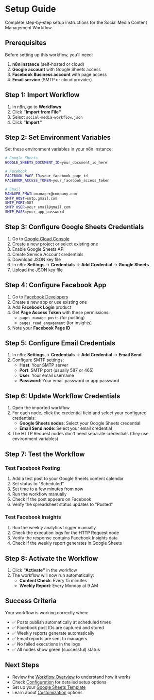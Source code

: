 # Setup Guide

Complete step-by-step setup instructions for the Social Media Content Management Workflow.

## Prerequisites

Before setting up this workflow, you'll need:

1. **n8n instance** (self-hosted or cloud)
2. **Google account** with Google Sheets access
3. **Facebook Business account** with page access
4. **Email service** (SMTP or cloud provider)

## Step 1: Import Workflow

1. In n8n, go to **Workflows**
2. Click **"Import from File"**
3. Select `social-media-workflow.json`
4. Click **"Import"**

## Step 2: Set Environment Variables

Set these environment variables in your n8n instance:

```bash
# Google Sheets
GOOGLE_SHEETS_DOCUMENT_ID=your_document_id_here

# Facebook
FACEBOOK_PAGE_ID=your_facebook_page_id
FACEBOOK_ACCESS_TOKEN=your_facebook_access_token

# Email
MANAGER_EMAIL=manager@company.com
SMTP_HOST=smtp.gmail.com
SMTP_PORT=587
SMTP_USER=your_email@gmail.com
SMTP_PASS=your_app_password
```

## Step 3: Configure Google Sheets Credentials

1. Go to [Google Cloud Console](https://console.cloud.google.com/)
2. Create a new project or select existing one
3. Enable Google Sheets API
4. Create Service Account credentials
5. Download JSON key file
6. In n8n: **Settings** → **Credentials** → **Add Credential** → **Google Sheets**
7. Upload the JSON key file

## Step 4: Configure Facebook App

1. Go to [Facebook Developers](https://developers.facebook.com/)
2. Create a new app or use existing one
3. Add **Facebook Login** product
4. Get **Page Access Token** with these permissions:
   - `pages_manage_posts` (for posting)
   - `pages_read_engagement` (for insights)
5. Note your **Facebook Page ID**

## Step 5: Configure Email Credentials

1. In n8n: **Settings** → **Credentials** → **Add Credential** → **Email Send**
2. Configure SMTP settings:
   - **Host**: Your SMTP server
   - **Port**: SMTP port (usually 587 or 465)
   - **User**: Your email username
   - **Password**: Your email password or app password

## Step 6: Update Workflow Credentials

1. Open the imported workflow
2. For each node, click the credential field and select your configured credentials:
   - **Google Sheets nodes**: Select your Google Sheets credential
   - **Email Send node**: Select your email credential
3. The HTTP Request nodes don't need separate credentials (they use environment variables)

## Step 7: Test the Workflow

### Test Facebook Posting
1. Add a test post to your Google Sheets content calendar
2. Set status to "Scheduled"
3. Set time to a few minutes from now
4. Run the workflow manually
5. Check if the post appears on Facebook
6. Verify the spreadsheet status updates to "Posted"

### Test Facebook Insights
1. Run the weekly analytics trigger manually
2. Check the execution logs for the HTTP Request node
3. Verify the response contains Facebook Insights data
4. Check if the weekly report generates in Google Sheets

## Step 8: Activate the Workflow

1. Click **"Activate"** in the workflow
2. The workflow will now run automatically:
   - **Content Check**: Every 15 minutes
   - **Weekly Report**: Every Monday at 9 AM

## Success Criteria

Your workflow is working correctly when:
- ✅ Posts publish automatically at scheduled times
- ✅ Facebook post IDs are captured and stored
- ✅ Weekly reports generate automatically
- ✅ Email reports are sent to managers
- ✅ No failed executions in the logs
- ✅ All nodes show green (successful) status

## Next Steps

- Review the [Workflow Overview](workflow-overview.md) to understand how it works
- Check [Configuration](configuration.md) for detailed setup options
- Set up your [Google Sheets Template](google-sheets-template.md)
- Learn about [Customization](customization.md) options
